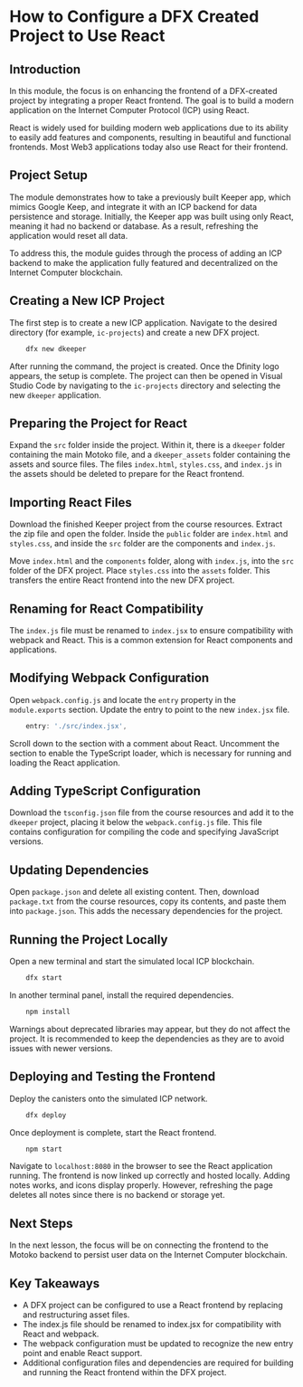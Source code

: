 # How to Configure a DFX Created Project to Use React

## Introduction

In this module, the focus is on enhancing the frontend of a DFX-created project by integrating a proper React frontend. The goal is to build a modern application on the Internet Computer Protocol (ICP) using React.

React is widely used for building modern web applications due to its ability to easily add features and components, resulting in beautiful and functional frontends. Most Web3 applications today also use React for their frontend.

## Project Setup

The module demonstrates how to take a previously built Keeper app, which mimics Google Keep, and integrate it with an ICP backend for data persistence and storage. Initially, the Keeper app was built using only React, meaning it had no backend or database. As a result, refreshing the application would reset all data.

To address this, the module guides through the process of adding an ICP backend to make the application fully featured and decentralized on the Internet Computer blockchain.

## Creating a New ICP Project

The first step is to create a new ICP application. Navigate to the desired directory (for example, `ic-projects`) and create a new DFX project.

```bash
    dfx new dkeeper
```

After running the command, the project is created. Once the Dfinity logo appears, the setup is complete. The project can then be opened in Visual Studio Code by navigating to the `ic-projects` directory and selecting the new `dkeeper` application.

## Preparing the Project for React

Expand the `src` folder inside the project. Within it, there is a `dkeeper` folder containing the main Motoko file, and a `dkeeper_assets` folder containing the assets and source files. The files `index.html`, `styles.css`, and `index.js` in the assets should be deleted to prepare for the React frontend.

## Importing React Files

Download the finished Keeper project from the course resources. Extract the zip file and open the folder. Inside the `public` folder are `index.html` and `styles.css`, and inside the `src` folder are the components and `index.js`.

Move `index.html` and the `components` folder, along with `index.js`, into the `src` folder of the DFX project. Place `styles.css` into the `assets` folder. This transfers the entire React frontend into the new DFX project.

## Renaming for React Compatibility

The `index.js` file must be renamed to `index.jsx` to ensure compatibility with webpack and React. This is a common extension for React components and applications.

## Modifying Webpack Configuration

Open `webpack.config.js` and locate the `entry` property in the `module.exports` section. Update the entry to point to the new `index.jsx` file.

```js
    entry: './src/index.jsx',
```

Scroll down to the section with a comment about React. Uncomment the section to enable the TypeScript loader, which is necessary for running and loading the React application.

## Adding TypeScript Configuration

Download the `tsconfig.json` file from the course resources and add it to the `dkeeper` project, placing it below the `webpack.config.js` file. This file contains configuration for compiling the code and specifying JavaScript versions.

## Updating Dependencies

Open `package.json` and delete all existing content. Then, download `package.txt` from the course resources, copy its contents, and paste them into `package.json`. This adds the necessary dependencies for the project.

## Running the Project Locally

Open a new terminal and start the simulated local ICP blockchain.

```bash
    dfx start
```

In another terminal panel, install the required dependencies.

```bash
    npm install
```

Warnings about deprecated libraries may appear, but they do not affect the project. It is recommended to keep the dependencies as they are to avoid issues with newer versions.

## Deploying and Testing the Frontend

Deploy the canisters onto the simulated ICP network.

```bash
    dfx deploy
```

Once deployment is complete, start the React frontend.

```bash
    npm start
```

Navigate to `localhost:8080` in the browser to see the React application running. The frontend is now linked up correctly and hosted locally. Adding notes works, and icons display properly. However, refreshing the page deletes all notes since there is no backend or storage yet.

## Next Steps

In the next lesson, the focus will be on connecting the frontend to the Motoko backend to persist user data on the Internet Computer blockchain.

## Key Takeaways

- A DFX project can be configured to use a React frontend by replacing and restructuring asset files.
- The index.js file should be renamed to index.jsx for compatibility with React and webpack.
- The webpack configuration must be updated to recognize the new entry point and enable React support.
- Additional configuration files and dependencies are required for building and running the React frontend within the DFX project.
